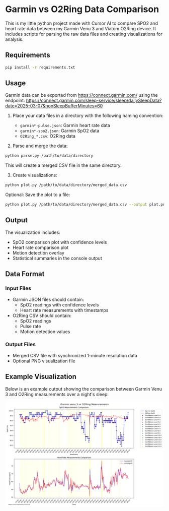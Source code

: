 # Garmin vs O2Ring Data Comparison

This is my little python project made with Cursor AI to compare SPO2 and heart rate data between my Garmin Venu 3 and Viatom O2Ring device.
It includes scripts for parsing the raw data files and creating visualizations for analysis.


## Requirements

```bash
pip install -r requirements.txt
```

## Usage
Garmin data can be exported from https://connect.garmin.com/ using the endpoint:
https://connect.garmin.com/sleep-service/sleep/dailySleepData?date=2025-03-07&nonSleepBufferMinutes=60


1. Place your data files in a directory with the following naming convention:
   - `garmin*-pulse.json`: Garmin heart rate data
   - `garmin*-spo2.json`: Garmin SpO2 data
   - `O2Ring_*.csv`: O2Ring data



2. Parse and merge the data:
```bash
python parse.py /path/to/data/directory
```
This will create a merged CSV file in the same directory.

3. Create visualizations:
```bash
python plot.py /path/to/data/directory/merged_data.csv
```

Optional: Save the plot to a file:
```bash
python plot.py /path/to/data/directory/merged_data.csv --output plot.png
```

## Output

The visualization includes:
- SpO2 comparison plot with confidence levels
- Heart rate comparison plot
- Motion detection overlay
- Statistical summaries in the console output

## Data Format

### Input Files

- Garmin JSON files should contain:
  - SpO2 readings with confidence levels
  - Heart rate measurements with timestamps
- O2Ring CSV should contain:
  - SpO2 readings
  - Pulse rate
  - Motion detection values

### Output Files

- Merged CSV file with synchronized 1-minute resolution data
- Optional PNG visualization file

## Example Visualization

Below is an example output showing the comparison between Garmin Venu 3 and O2Ring measurements over a night's sleep:

![Example Visualization](2025-03-07/Figure_1.png)
